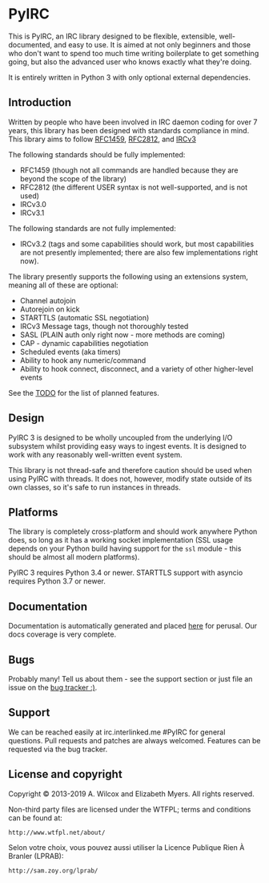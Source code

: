 # PyIRC
This is PyIRC, an IRC library designed to be flexible, extensible, well-
documented, and easy to use. It is aimed at not only beginners and those who
don't want to spend too much time writing boilerplate to get something going¸
but also the advanced user who knows exactly what they're doing.

It is entirely written in Python 3 with only optional external dependencies.

## Introduction
Written by people who have been involved in IRC daemon coding for over 7
years, this library has been designed with standards compliance in mind. This
library aims to follow [RFC1459](http://tools.ietf.org/html/rfc1459.html),
[RFC2812](http://tools.ietf.org/html/rfc2812.html), and
[IRCv3](http://ircv3.org)

The following standards should be fully implemented:
* RFC1459 (though not all commands are handled because they are beyond the
  scope of the library)
* RFC2812 (the different USER syntax is not well-supported, and is not used)
* IRCv3.0
* IRCv3.1

The following standards are not fully implemented:
* IRCv3.2 (tags and some capabilities should work, but most capabilities are
  not presently implemented; there are also few implementations right now).

The library presently supports the following using an extensions system,
meaning all of these are optional:
- Channel autojoin
- Autorejoin on kick
- STARTTLS (automatic SSL negotiation)
- IRCv3 Message tags, though not thoroughly tested
- SASL (PLAIN auth only right now - more methods are coming)
- CAP - dynamic capabilities negotiation
- Scheduled events (aka timers)
- Ability to hook any numeric/command
- Ability to hook connect, disconnect, and a variety of other higher-level
  events

See the [TODO](https://code.foxkit.us/IRC/PyIRC/blob/master/TODO.md) for the
list of planned features.

## Design
PyIRC 3 is designed to be wholly uncoupled from the underlying I/O subsystem
whilst providing easy ways to ingest events. It is designed to work with any
reasonably well-written event system.

This library is not thread-safe and therefore caution should be used when
using PyIRC with threads. It does not, however, modify state outside of its
own classes, so it's safe to run instances in threads.

## Platforms
The library is completely cross-platform and should work anywhere Python does,
so long as it has a working socket implementation (SSL usage depends on your
Python build having support for the `ssl` module - this should be almost all
modern platforms).

PyIRC 3 requires Python 3.4 or newer. STARTTLS support with asyncio requires
Python 3.7 or newer.

## Documentation
Documentation is automatically generated and placed
[here](http://foxkit.us/PyIRC/) for perusal. Our docs coverage is very
complete.

## Bugs
Probably many! Tell us about them - see the support section or just file an
issue on the [bug tracker :)](https://code.foxkit.us/IRC/PyIRC/issues).

## Support
We can be reached easily at irc.interlinked.me #PyIRC for general questions.
Pull requests and patches are always welcomed. Features can be requested via
the bug tracker.

## License and copyright
Copyright © 2013-2019 A. Wilcox and Elizabeth Myers. All rights reserved.

Non-third party files are licensed under the WTFPL; terms and conditions can be
found at:

	http://www.wtfpl.net/about/

Selon votre choix, vous pouvez aussi utiliser la Licence Publique Rien À
Branler (LPRAB):

	http://sam.zoy.org/lprab/

